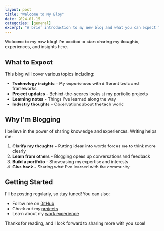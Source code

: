 ```yaml
---
layout: post
title: "Welcome to My Blog"
date: 2024-01-15
categories: [general]
excerpt: "A brief introduction to my new blog and what you can expect to find here."
---
```


Welcome to my new blog! I'm excited to start sharing my thoughts, experiences, and insights here.

## What to Expect

This blog will cover various topics including:

- **Technology insights** - My experiences with different tools and frameworks
- **Project updates** - Behind-the-scenes looks at my portfolio projects
- **Learning notes** - Things I've learned along the way
- **Industry thoughts** - Observations about the tech world

## Why I'm Blogging

I believe in the power of sharing knowledge and experiences. Writing helps me:

1. **Clarify my thoughts** - Putting ideas into words forces me to think more clearly
2. **Learn from others** - Blogging opens up conversations and feedback
3. **Build a portfolio** - Showcasing my expertise and interests
4. **Give back** - Sharing what I've learned with the community

## Getting Started

I'll be posting regularly, so stay tuned! You can also:

- Follow me on [GitHub](https://github.com/your-username)
- Check out my [projects](/projects/)
- Learn about my [work experience](/work/)

Thanks for reading, and I look forward to sharing more with you soon! 